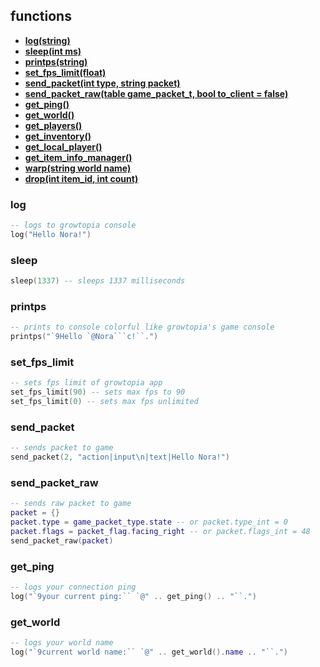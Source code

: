 ## functions
* **[log(string)](#log)**
* **[sleep(int ms)](#sleep)**
* **[printps(string)](#printps)**
* **[set_fps_limit(float)](#set_fps_limit)**
* **[send_packet(int type, string packet)](#send_packet)**
* **[send_packet_raw(table game_packet_t, bool to_client = false)](#send_packet_raw)**
* **[get_ping()](#get_ping)**
* **[get_world()](#get_world)**
* **[get_players()](#get_players)**
* **[get_inventory()](#get_inventory)**
* **[get_local_player()](#get_local_player)**
* **[get_item_info_manager()](#get_item_info_manager)**
* **[warp(string world name)](#warp)**
* **[drop(int item_id, int count)](#drop)**

### log
```lua
-- logs to growtopia console
log("Hello Nora!")
```

### sleep
```lua
sleep(1337) -- sleeps 1337 milliseconds
```

### printps
```lua
-- prints to console colorful like growtopia's game console
printps("`9Hello `@Nora```c!``.")
```

### set_fps_limit
```lua
-- sets fps limit of growtopia app
set_fps_limit(90) -- sets max fps to 90
set_fps_limit(0) -- sets max fps unlimited
```

### send_packet
```lua
-- sends packet to game
send_packet(2, "action|input\n|text|Hello Nora!")
```

### send_packet_raw
```lua
-- sends raw packet to game
packet = {}
packet.type = game_packet_type.state -- or packet.type_int = 0
packet.flags = packet_flag.facing_right -- or packet.flags_int = 48
send_packet_raw(packet) 
```

### get_ping
```lua
-- logs your connection ping
log("`9your current ping:`` `@" .. get_ping() .. "``.")
```

### get_world
```lua
-- logs your world name
log("`9current world name:`` `@" .. get_world().name .. "``.")
```
